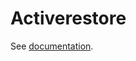 # Activerestore

See [documentation](https://github.com/activeledger/documentation/blob/master/index.md).